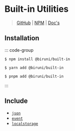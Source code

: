 # Built-in Utilities

> [GitHub](https://github.com/wonize/biruni/tree/main/packages/built-in/)
> | [NPM](https://www.npmjs.com/package/@biruni/built-in)
> | [Doc's](https://wonize.github.io/biruni/plugin/built-in/)

## Installation

::: code-group

```shell [npm]
$ npm install @biruni/built-in
```

```shell [yarn]
$ yarn add @biruni/built-in
```

```shell [pnpm]
$ pnpm add @biruni/built-in
```

:::

## Include

-   [`json`](/plugin/built-in/json)
-   [`event`](/plugin/built-in/event)
-   [`localstorage`](/plugin/built-in/localstorage)
